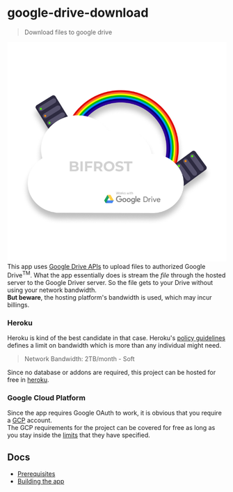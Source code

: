 # google-drive-download

> Download files to google drive

![logo](./docs/img/logo.png)  
This app uses [Google Drive APIs](https://developers.google.com/drive)
to upload files to authorized Google Drive<sup>TM</sup>.
What the app essentially does is stream the *file* through the hosted
server to the Google Driver server.
So the file gets to your Drive without using your network bandwidth.  
**But beware**, the hosting platform's bandwidth is used, which
may incur billings.

### Heroku
Heroku is kind of the best candidate in that case.
Heroku's [policy guidelines](https://www.heroku.com/policy/aup)
defines a limit on bandwidth which is more than any individual might need.
> Network Bandwidth: 2TB/month - Soft

Since no database or addons are required, this project can be hosted for free in [heroku](https://www.heroku.com/pricing).

### Google Cloud Platform

Since the app requires Google OAuth to work, it is obvious that
you require a [GCP](https://cloud.google.com/free) account.  
The GCP requirements for the project can be covered for free as
long as you stay inside the [limits](https://cloud.google.com/free)
that they have specified.

## Docs

 - [Prerequisites](./docs/prerequisites.md)
 - [Building the app](./docs/build.md)
